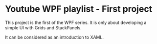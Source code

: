 # Youtube WPF playlist - First project

This project is the first of the WPF series. It is only about developing a simple UI with Grids and StackPanels.

It can be considered as an introduction to XAML.
